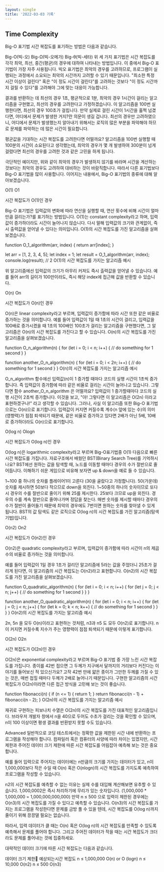 ```yaml
---
layout: single
title: '2022-03-03 기록'
---
```


## Time Complexity

Big-O 표기법
시간 복잡도를 표기하는 방법은 다음과 같습니다.

Big-O(빅-오)
Big-Ω(빅-오메가)
Big-θ(빅-세타)
위 세 가지 표기법은 시간 복잡도를 각각 최악, 최선, 중간(평균)의 경우에 대하여 나타내는 방법입니다. 이 중에서 Big-O 표기법이 가장 자주 사용됩니다. 빅오 표기법은 최악의 경우를 고려하므로, 프로그램이 실행되는 과정에서 소요되는 최악의 시간까지 고려할 수 있기 때문입니다. "최소한 특정 시간 이상이 걸린다" 혹은 "이 정도 시간이 걸린다"를 고려하는 것보다 "이 정도 시간까지 걸릴 수 있다"를 고려해야 그에 맞는 대응이 가능합니다.

결과를 반환하는 데 최선의 경우 1초, 평균적으로 1분, 최악의 경우 1시간이 걸리는 알고리즘을 구현했고, 최선의 경우를 고려한다고 가정하겠습니다. 이 알고리즘을 100번 실행한다면, 최선의 경우 100초가 걸립니다. 만약 실제로 걸린 시간이 1시간을 훌쩍 넘겼다면, 어디에서 문제가 발생한 거지?란 의문이 생길 겁니다. 최선의 경우만 고려하였으니, 어디에서 문제가 발생했는지 알아내기 위해서는 로직의 많은 부분을 파악해야 하므로 문제를 파악하는 데 많은 시간이 필요합니다.

평균값을 기대하는 시간 복잡도를 고려한다면 어떨까요?
알고리즘을 100번 실행할 때 100분의 시간이 소요된다고 생각했는데, 최악의 경우가 몇 개 발생하여 300분이 넘게 걸렸다면 최선의 경우를 고려한 것과 같은 고민을 하게 됩니다.

극단적인 예이지만, 위와 같이 최악의 경우가 발생하지 않기를 바라며 시간을 계산하는 것보다는 최악의 경우도 고려하여 대비하는 것이 바람직합니다. 따라서 다른 표기법보다 Big-O 표기법을 많이 사용합니다. 이어지는 내용에서, Big-O 표기법의 종류에 대해 알아보겠습니다.

O(1)
O1

시간 복잡도가 O(1)인 경우

Big-O 표기법은 입력값의 변화에 따라 연산을 실행할 때, 연산 횟수에 비해 시간이 얼마만큼 걸리는가?를 표기하는 방법입니다. O(1)는 constant complexity라고 하며, 입력값이 증가하더라도 시간이 늘어나지 않습니다. 다시 말해 입력값의 크기와 관계없이, 즉시 출력값을 얻어낼 수 있다는 의미입니다. O(1)의 시간 복잡도를 가진 알고리즘을 살펴보겠습니다.

function O_1_algorithm(arr, index) {
	return arr[index];
}

let arr = [1, 2, 3, 4, 5];
let index = 1;
let result = O_1_algorithm(arr, index);
console.log(result); // 2
O(1)의 시간 복잡도를 가지는 알고리즘 예시

위 알고리즘에선 입력값의 크기가 아무리 커져도 즉시 출력값을 얻어낼 수 있습니다. 예를 들어 arr의 길이가 100만이라도, 즉시 해당 index에 접근해 값을 반환할 수 있습니다.

O(n)
On

 시간 복잡도가 O(n)인 경우

O(n)은 linear complexity라고 부르며, 입력값이 증가함에 따라 시간 또한 같은 비율로 증가하는 것을 의미합니다.
예를 들어 입력값이 1일 때 1초의 시간이 걸리고, 입력값을 100배로 증가시켰을 때 1초의 100배인 100초가 걸리는 알고리즘을 구현했다면, 그 알고리즘은 O(n)의 시간 복잡도를 가진다고 할 수 있습니다. O(n)의 시간 복잡도를 가진 알고리즘을 살펴보겠습니다.

function O_n_algorithm(n) {
	for (let i = 0; i < n; i++) {
	// do something for 1 second
	}
}

function another_O_n_algorithm(n) {
	for (let i = 0; i < 2n; i++) {
	// do something for 1 second
	}
}
O(n)의 시간 복잡도를 가지는 알고리즘 예시

O_n_algorithm 함수에선 입력값(n)이 1 증가할 때마다 코드의 실행 시간이 1초씩 증가합니다. 즉 입력값이 증가함에 따라 같은 비율로 걸리는 시간이 늘어나고 있습니다. 그렇다면 함수 another_O_n_algorithm 은 어떨까요? 입력값이 1 증가할때마다 코드의 실행 시간이 2초씩 증가합니다.
이것을 보고, "아! 그렇다면 이 알고리즘은 O(2n) 이라고 표현하겠구나!" 라고 생각할 수 있습니다. 그러나, 사실 이 알고리즘 또한 Big-O 표기법으로는 O(n)으로 표기합니다. 입력값이 커지면 커질수록 계수(n 앞에 있는 수)의 의미(영향력)가 점점 퇴색되기 때문에, 같은 비율로 증가하고 있다면 2배가 아닌 5배, 10배로 증가하더라도 O(n)으로 표기합니다.

O(log n)
Ologn

시간 복잡도가 O(log n)인 경우

O(log n)은 logarithmic complexity라고 부르며 Big-O표기법중 O(1) 다음으로 빠른 시간 복잡도를 가집니다.
자료구조에서 배웠던 BST(Binary Search Tree)를 기억하시나요?
BST에선 원하는 값을 탐색할 때, 노드를 이동할 때마다 경우의 수가 절반으로 줄어듭니다. 이해하기 쉬운 게임으로 비유해 보자면 up & down을 예로 들 수 있습니다.

1~100 중 하나의 숫자를 플레이어1이 고른다 (30을 골랐다고 가정합니다).
50(가운데) 숫자를 제시하면 50보다 작으므로 down을 외친다.
1~50중의 하나의 숫자이므로 또다시 경우의 수를 절반으로 줄이기 위해 25를 제시한다.
25보다 크므로 up을 외친다.
경우의 수를 계속 절반으로 줄여나가며 정답을 찾는다.
매번 숫자를 제시할 때마다 경우의 수가 절반이 줄어들기 때문에 최악의 경우에도 7번이면 원하는 숫자를 찾아낼 수 있게 됩니다.
BST의 값 탐색도 같은 로직으로 O(log n)의 시간 복잡도를 가진 알고리즘(탐색기법)입니다.

O(n2)
On2

시간 복잡도가 O(n2)인 경우

O(n2)은 quadratic complexity라고 부르며, 입력값이 증가함에 따라 시간이 n의 제곱수의 비율로 증가하는 것을 의미합니다.

예를 들어 입력값이 1일 경우 1초가 걸리던 알고리즘에 5라는 값을 주었더니 25초가 걸리게 된다면, 이 알고리즘의 시간 복잡도는 O(n2)라고 표현합니다.
O(n2)의 시간 복잡도를 가진 알고리즘을 살펴보겠습니다.

function O_quadratic_algorithm(n) {
	for (let i = 0; i < n; i++) {
		for (let j = 0; j < n; j++) {
		// do something for 1 second
		}
	}
}

function another_O_quadratic_algorithm(n) {
	for (let i = 0; i < n; i++) {
		for (let j = 0; j < n; j++) {
			for (let k = 0; k < n; k++) {
			// do something for 1 second
			}
		}
	}
}
 O(n2)의 시간 복잡도를 가지는 알고리즘 예시

2n, 5n 을 모두 O(n)이라고 표현하는 것처럼, n3과 n5 도 모두 O(n2)로 표기합니다. n이 커지면 커질수록 지수가 주는 영향력이 점점 퇴색되기 때문에 이렇게 표기합니다.

O(2n)
O2n

시간 복잡도가 O(2n)인 경우

O(2n)은 exponential complexity라고 부르며 Big-O 표기법 중 가장 느린 시간 복잡도를 가집니다.
종이를 42번 접으면 그 두께가 지구에서 달까지의 거리보다 커진다는 이야기를 들어보신 적 있으신가요?
고작 42번 만에 얇은 종이가 그만한 두께를 가질 수 있는 것은, 매번 접힐 때마다 두께가 2배로 늘어나기 때문입니다.
구현한 알고리즘의 시간 복잡도가 O(2n)이라면 다른 접근 방식을 고민해 보는 것이 좋습니다.

function fibonacci(n) {
	if (n <= 1) {
		return 1;
	}
	return fibonacci(n - 1) + fibonacci(n - 2);
}
O(2n)의 시간 복잡도를 가지는 알고리즘 예시

재귀로 구현하는 피보나치 수열은 O(2n)의 시간 복잡도를 가진 대표적인 알고리즘입니다.
브라우저 개발자 창에서 n을 40으로 두어도 수초가 걸리는 것을 확인할 수 있으며, n이 100 이상이면 평생 결과를 반환받지 못할 수도 있습니다.

Advanced
일반적으로 코딩 테스트에서는 정확한 값을 제한된 시간 내에 반환하는 프로그램을 작성해야 합니다.
컴파일러 혹은 컴퓨터의 사양에 따라 차이는 있겠지만, 시간제한과 주어진 데이터 크기 제한에 따른 시간 복잡도를 어림잡아 예측해 보는 것은 중요합니다.

예를 들어 입력으로 주어지는 데이터에는 n만큼의 크기를 가지는 데이터가 있고, n이 1,000,000보다 작은 수일 때 O(n) 혹은 O(nlogn)의 시간 복잡도를 가지도록 예측하여 프로그램을 작성할 수 있습니다.

n2의 시간 복잡도를 예측할 수 없는 이유는 실제 수를 대입해 계산해보면 유추할 수 있습니다. 1,000,0002은 즉시 처리하기에 무리가 있는 숫자입니다. (1,000,000 * 1,000,000 = 1,000,000,000,000) 만약 n ≤ 500 으로 입력이 제한된 경우에는 O(n3)의 시간 복잡도를 가질 수 있다고 예측할 수 있습니다. O(n3)의 시간 복잡도를 가지는 프로그램을 작성한다면 문제를 금방 풀 수 있을 텐데, 시간 복잡도를 O(log n)까지 줄이기 위해 끙끙댈 필요는 없습니다.

따라서, 입력 데이터가 클 때는 O(n) 혹은 O(log n)의 시간 복잡도를 만족할 수 있도록 예측해서 문제를 풀어야 합니다. 그리고 주어진 데이터가 작을 때는 시간 복잡도가 크더라도 문제를 풀어내는 것에 집중하세요.

대략적인 데이터 크기에 따른 시간 복잡도는 다음과 같습니다.


데이터 크기 제한	예상되는시간 복잡도
n ≤ 1,000,000	O(n) or O (logn)
n ≤ 10,000	O(n2)
n ≤ 500	O(n3)

